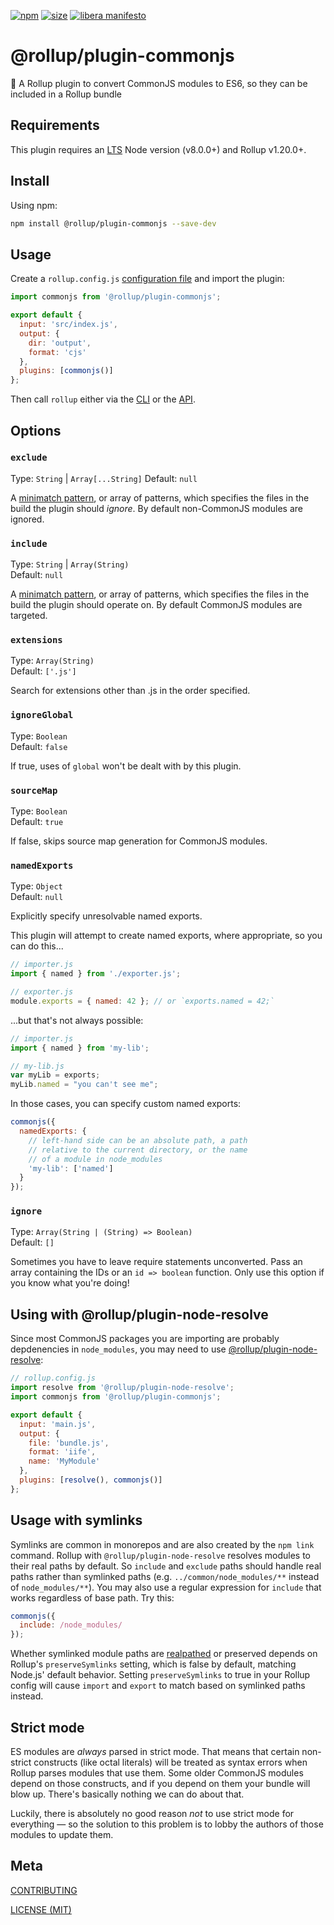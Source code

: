 [npm]: https://img.shields.io/npm/v/@rollup/plugin-commonjs
[npm-url]: https://www.npmjs.com/package/@rollup/plugin-commonjs
[size]: https://packagephobia.now.sh/badge?p=@rollup/plugin-commonjs
[size-url]: https://packagephobia.now.sh/result?p=@rollup/plugin-commonjs

[![npm][npm]][npm-url]
[![size][size]][size-url]
[![libera manifesto](https://img.shields.io/badge/libera-manifesto-lightgrey.svg)](https://liberamanifesto.com)

# @rollup/plugin-commonjs

🍣 A Rollup plugin to convert CommonJS modules to ES6, so they can be included in a Rollup bundle

## Requirements

This plugin requires an [LTS](https://github.com/nodejs/Release) Node version (v8.0.0+) and Rollup v1.20.0+.

## Install

Using npm:

```bash
npm install @rollup/plugin-commonjs --save-dev
```

## Usage

Create a `rollup.config.js` [configuration file](https://www.rollupjs.org/guide/en/#configuration-files) and import the plugin:

```js
import commonjs from '@rollup/plugin-commonjs';

export default {
  input: 'src/index.js',
  output: {
    dir: 'output',
    format: 'cjs'
  },
  plugins: [commonjs()]
};
```

Then call `rollup` either via the [CLI](https://www.rollupjs.org/guide/en/#command-line-reference) or the [API](https://www.rollupjs.org/guide/en/#javascript-api).

## Options

### `exclude`

Type: `String` | `Array[...String]`
Default: `null`

A [minimatch pattern](https://github.com/isaacs/minimatch), or array of patterns, which specifies the files in the build the plugin should _ignore_. By default non-CommonJS modules are ignored.

### `include`

Type: `String` | `Array(String)` \
Default: `null`

A [minimatch pattern](https://github.com/isaacs/minimatch), or array of patterns, which specifies the files in the build the plugin should operate on. By default CommonJS modules are targeted.

### `extensions`

Type: `Array(String)` \
Default: `['.js']`

Search for extensions other than .js in the order specified.

### `ignoreGlobal`

Type: `Boolean` \
Default: `false`

If true, uses of `global` won't be dealt with by this plugin.

### `sourceMap`

Type: `Boolean` \
Default: `true`

If false, skips source map generation for CommonJS modules.

### `namedExports`

Type: `Object` \
Default: `null`

Explicitly specify unresolvable named exports.

This plugin will attempt to create named exports, where appropriate, so you can do this...

```js
// importer.js
import { named } from './exporter.js';

// exporter.js
module.exports = { named: 42 }; // or `exports.named = 42;`
```

...but that's not always possible:

```js
// importer.js
import { named } from 'my-lib';

// my-lib.js
var myLib = exports;
myLib.named = "you can't see me";
```

In those cases, you can specify custom named exports:

```js
commonjs({
  namedExports: {
    // left-hand side can be an absolute path, a path
    // relative to the current directory, or the name
    // of a module in node_modules
    'my-lib': ['named']
  }
});
```

### `ignore`

Type: `Array(String | (String) => Boolean)` \
Default: `[]`

Sometimes you have to leave require statements unconverted. Pass an array containing the IDs or an `id => boolean` function. Only use this option if you know what you're doing!

## Using with @rollup/plugin-node-resolve

Since most CommonJS packages you are importing are probably depdenencies in `node_modules`, you may need to use [@rollup/plugin-node-resolve](https://github.com/rollup/plugins/packages/node-resolve):

```js
// rollup.config.js
import resolve from '@rollup/plugin-node-resolve';
import commonjs from '@rollup/plugin-commonjs';

export default {
  input: 'main.js',
  output: {
    file: 'bundle.js',
    format: 'iife',
    name: 'MyModule'
  },
  plugins: [resolve(), commonjs()]
};
```

## Usage with symlinks

Symlinks are common in monorepos and are also created by the `npm link` command. Rollup with `@rollup/plugin-node-resolve` resolves modules to their real paths by default. So `include` and `exclude` paths should handle real paths rather than symlinked paths (e.g. `../common/node_modules/**` instead of `node_modules/**`). You may also use a regular expression for `include` that works regardless of base path. Try this:

```js
commonjs({
  include: /node_modules/
});
```

Whether symlinked module paths are [realpathed](http://man7.org/linux/man-pages/man3/realpath.3.html) or preserved depends on Rollup's `preserveSymlinks` setting, which is false by default, matching Node.js' default behavior. Setting `preserveSymlinks` to true in your Rollup config will cause `import` and `export` to match based on symlinked paths instead.

## Strict mode

ES modules are _always_ parsed in strict mode. That means that certain non-strict constructs (like octal literals) will be treated as syntax errors when Rollup parses modules that use them. Some older CommonJS modules depend on those constructs, and if you depend on them your bundle will blow up. There's basically nothing we can do about that.

Luckily, there is absolutely no good reason _not_ to use strict mode for everything — so the solution to this problem is to lobby the authors of those modules to update them.

## Meta

[CONTRIBUTING](/.github/CONTRIBUTING.md)

[LICENSE (MIT)](/LICENSE)
